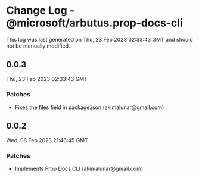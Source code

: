 # Change Log - @microsoft/arbutus.prop-docs-cli

This log was last generated on Thu, 23 Feb 2023 02:33:43 GMT and should not be manually modified.

<!-- Start content -->

## 0.0.3

Thu, 23 Feb 2023 02:33:43 GMT

### Patches

- Fixes the files field in package.json (akimalunar@gmail.com)

## 0.0.2

Wed, 08 Feb 2023 21:46:45 GMT

### Patches

- Implements Prop Docs CLI (akimalunar@gmail.com)
